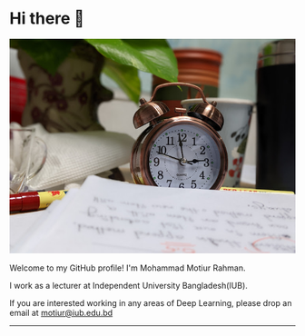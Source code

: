 # Hi there 👋

![Banner Image](https://github.com/mohammadmotiurrahman/mohammadmotiurrahman/blob/main/watch.jpg)

Welcome to my GitHub profile! I'm Mohammad Motiur Rahman. 

I work as a lecturer at Independent University Bangladesh(IUB).

If you are interested working in any areas of Deep Learning, please drop an email at motiur@iub.edu.bd

---

